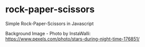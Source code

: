 # rock-paper-scissors
Simple Rock-Paper-Scissors in Javascript

Background Image - Photo by InstaWalli: https://www.pexels.com/photo/stars-during-night-time-176851/